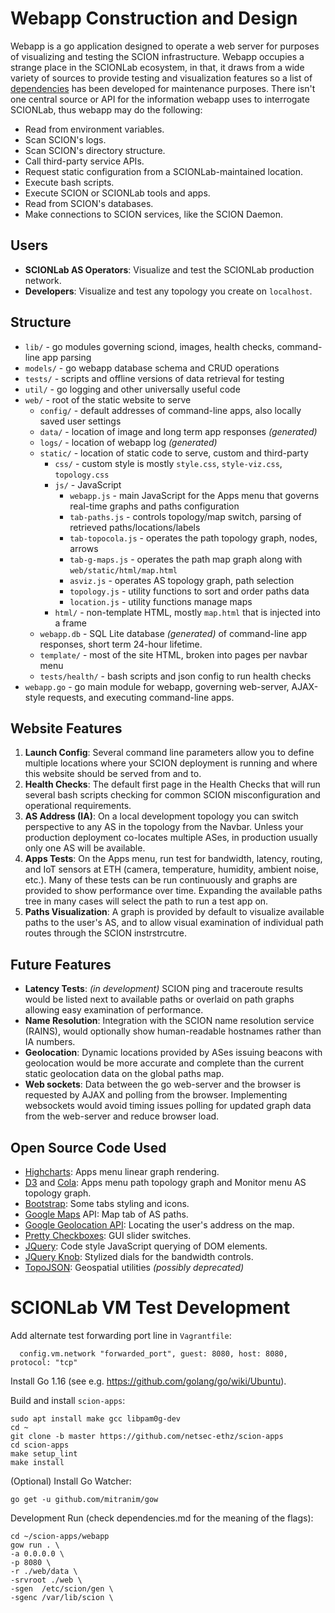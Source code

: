 # Webapp Construction and Design
Webapp is a go application designed to operate a web server for purposes of visualizing and testing the SCION infrastructure. Webapp occupies a strange place in the SCIONLab ecosystem, in that, it draws from a wide variety of sources to provide testing and visualization features so a list of [dependencies](dependencies.md) has been developed for maintenance purposes. There isn't one central source or API for the information webapp uses to interrogate SCIONLab, thus webapp may do the following:

* Read from environment variables.
* Scan SCION's logs.
* Scan SCION's directory structure.
* Call third-party service APIs.
* Request static configuration from a SCIONLab-maintained location.
* Execute bash scripts.
* Execute SCION or SCIONLab tools and apps.
* Read from SCION's databases.
* Make connections to SCION services, like the SCION Daemon.

## Users
* **SCIONLab AS Operators**: Visualize and test the SCIONLab production network.
* **Developers**: Visualize and test any topology you create on `localhost`.

## Structure
* `lib/` - go modules governing sciond, images, health checks, command-line app parsing
* `models/` - go webapp database schema and CRUD operations
* `tests/` - scripts and offline versions of data retrieval for testing
* `util/` - go logging and other universally useful code
* `web/` - root of the static website to serve
    * `config/` - default addresses of command-line apps, also locally saved user settings
    * `data/` - location of image and long term app responses *(generated)*
    * `logs/` - location of webapp log *(generated)*
    * `static/` - location of static code to serve, custom and third-party
        * `css/` - custom style is mostly `style.css`, `style-viz.css`, `topology.css`
        * `js/` - JavaScript
            * `webapp.js` - main JavaScript for the Apps menu that governs real-time graphs and paths configuration
            * `tab-paths.js` - controls topology/map switch, parsing of retrieved paths/locations/labels
            * `tab-topocola.js` - operates the path topology graph, nodes, arrows
            * `tab-g-maps.js` - operates the path map graph along with `web/static/html/map.html`
            * `asviz.js` - operates AS topology graph, path selection
            * `topology.js` - utility functions to sort and order paths data
            * `location.js` - utility functions manage maps
        * `html/` - non-template HTML, mostly `map.html` that is injected into a frame
    * `webapp.db` - SQL Lite database *(generated)* of command-line app responses, short term 24-hour lifetime.
    * `template/` - most of the site HTML, broken into pages per navbar menu
    * `tests/health/` - bash scripts and json config to run health checks
* `webapp.go` - go main module for webapp, governing web-server, AJAX-style requests, and executing command-line apps.

## Website Features
1. **Launch Config**: Several command line parameters allow you to define multiple locations where your SCION deployment is running and where this website should be served from and to.
1. **Health Checks**: The default first page in the Health Checks that will run several bash scripts checking for common SCION misconfiguration and operational requirements.
1. **AS Address (IA)**: On a local development topology you can switch perspective to any AS in the topology from the Navbar. Unless your production deployment co-locates multiple ASes, in production usually only one AS will be available.
1. **Apps Tests**: On the Apps menu, run test for bandwidth, latency, routing, and IoT sensors at ETH (camera, temperature, humidity, ambient noise, etc.). Many of these tests can be run continuously and graphs are provided to show performance over time. Expanding the available paths tree in many cases will select the path to run a test app on.
1. **Paths Visualization**: A graph is provided by default to visualize available paths to the user's AS, and to allow visual examination of individual path routes through the SCION instrstrcutre.

## Future Features
* **Latency Tests**: *(in development)* SCION ping and traceroute results would be listed next to available paths or overlaid on path graphs allowing easy examination of performance.
* **Name Resolution**: Integration with the SCION name resolution service (RAINS), would optionally show human-readable hostnames rather than IA numbers.
* **Geolocation**: Dynamic locations provided by ASes issuing beacons with geolocation would be more accurate and complete than the current static geolocation data on the global paths map.
* **Web sockets**: Data between the go web-server and the browser is requested by AJAX and polling from the browser. Implementing websockets would avoid timing issues polling for updated graph data from the web-server and reduce browser load.

## Open Source Code Used
* [Highcharts](https://www.highcharts.com/): Apps menu linear graph rendering.
* [D3](https://d3js.org/) and [Cola](https://ialab.it.monash.edu/webcola/): Apps menu path topology graph and Monitor menu AS topology graph.
* [Bootstrap](https://getbootstrap.com/): Some tabs styling and icons.
* [Google Maps](https://developers.google.com/maps/documentation) API: Map tab of AS paths.
* [Google Geolocation API](https://developers.google.com/maps/documentation/geolocation/): Locating the user's address on the map.
* [Pretty Checkboxes](https://lokesh-coder.github.io/pretty-checkbox/): GUI slider switches.
* [JQuery](https://jquery.com/): Code style JavaScript querying of DOM elements.
* [JQuery Knob](http://anthonyterrien.com/demo/knob/): Stylized dials for the bandwidth controls.
* [TopoJSON](https://github.com/topojson/topojson): Geospatial utilities *(possibly deprecated)*

# SCIONLab VM Test Development

Add alternate test forwarding port line in `Vagrantfile`:
```
  config.vm.network "forwarded_port", guest: 8080, host: 8080, protocol: "tcp"
```

Install Go 1.16 (see e.g. https://github.com/golang/go/wiki/Ubuntu).

Build and install `scion-apps`:
```shell
sudo apt install make gcc libpam0g-dev
cd ~
git clone -b master https://github.com/netsec-ethz/scion-apps
cd scion-apps
make setup_lint
make install
```

(Optional) Install Go Watcher:
```shell
go get -u github.com/mitranim/gow 
```

Development Run (check dependencies.md for the meaning of the flags):
```shell
cd ~/scion-apps/webapp
gow run . \
-a 0.0.0.0 \
-p 8080 \
-r ./web/data \
-srvroot ./web \
-sgen  /etc/scion/gen \
-sgenc /var/lib/scion \
```
